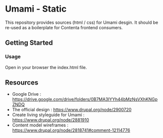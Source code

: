 # Umami - Static

This repository provides sources (html / css) for Umami desgin.
It should be re-used as a boilerplate for Contenta frontend consumers.

## Getting Started

### Usage

Open in your browser the index.html file.

## Resources 

- Google Drive : https://drive.google.com/drive/folders/0B7MA3IYYh44bMzNsVXhKNGpZNDQ
- The official design : https://www.drupal.org/node/2900720
- Create living styleguide for Umami : https://www.drupal.org/node/2881910
- Content model wireframes : https://www.drupal.org/node/2818741#comment-12114776
